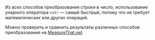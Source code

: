 ﻿Из всех способов преобразования строки в число, использование унарного оператора `+str` — самый быстрый, потому что не требует математических или других операций.

Можно проверить и сравнить результаты различных способов преобразования на [MeasureThat.net](https://measurethat.net/Benchmarks/Show/28244/0/compare-the-ways-to-convert-string-to-number-in-js#latest_results_block).
